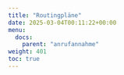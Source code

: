 ```yaml
---
title: "Routingpläne"
date: 2025-03-04T00:11:22+00:00
menu:
  docs:
    parent: "anrufannahme"
weight: 401
toc: true
---
```

